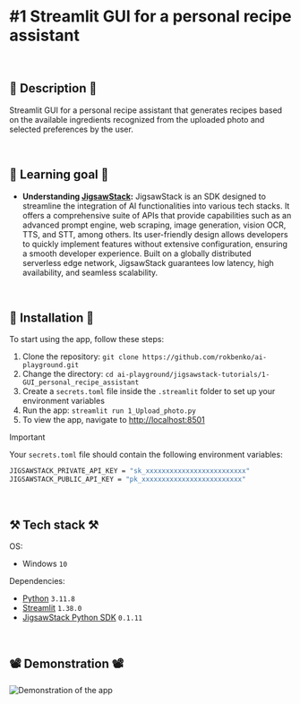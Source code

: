 # #1 Streamlit GUI for a personal recipe assistant

<br>

## 📖 Description 📖

Streamlit GUI for a personal recipe assistant that generates recipes based on the available ingredients recognized from the uploaded photo and selected preferences by the user.

<br>

## 🧠 Learning goal 🧠

- **Understanding [JigsawStack](https://jigsawstack.com/):** JigsawStack is an SDK designed to streamline the integration of AI functionalities into various tech stacks. It offers a comprehensive suite of APIs that provide capabilities such as an advanced prompt engine, web scraping, image generation, vision OCR, TTS, and STT, among others. Its user-friendly design allows developers to quickly implement features without extensive configuration, ensuring a smooth developer experience. Built on a globally distributed serverless edge network, JigsawStack guarantees low latency, high availability, and seamless scalability.

<br>

## 🚀 Installation 🚀

To start using the app, follow these steps:

1. Clone the repository: `git clone https://github.com/rokbenko/ai-playground.git`
2. Change the directory: `cd ai-playground/jigsawstack-tutorials/1-GUI_personal_recipe_assistant`
3. Create a `secrets.toml` file inside the `.streamlit` folder to set up your environment variables
4. Run the app: `streamlit run 1_Upload_photo.py`
5. To view the app, navigate to [http://localhost:8501](http://localhost:8501)

> [!IMPORTANT]
> Your `secrets.toml` file should contain the following environment variables:
>
> ```bash
> JIGSAWSTACK_PRIVATE_API_KEY = "sk_xxxxxxxxxxxxxxxxxxxxxxxxx"
> JIGSAWSTACK_PUBLIC_API_KEY = "pk_xxxxxxxxxxxxxxxxxxxxxxxxx"
> ```

<br>

## ⚒️ Tech stack ⚒️

OS:

- Windows `10`

Dependencies:

- [Python](https://www.python.org/) `3.11.8`
- [Streamlit](https://pypi.org/project/streamlit/) `1.38.0`
- [JigsawStack Python SDK](https://pypi.org/project/jigsawstack/) `0.1.11`

<br>

## 📽️ Demonstration 📽️

![Demonstration of the app](https://github.com/rokbenko/ai-playground/blob/main/jigsawstack-tutorials/1-GUI_personal_recipe_assistant/demonstration.gif)
